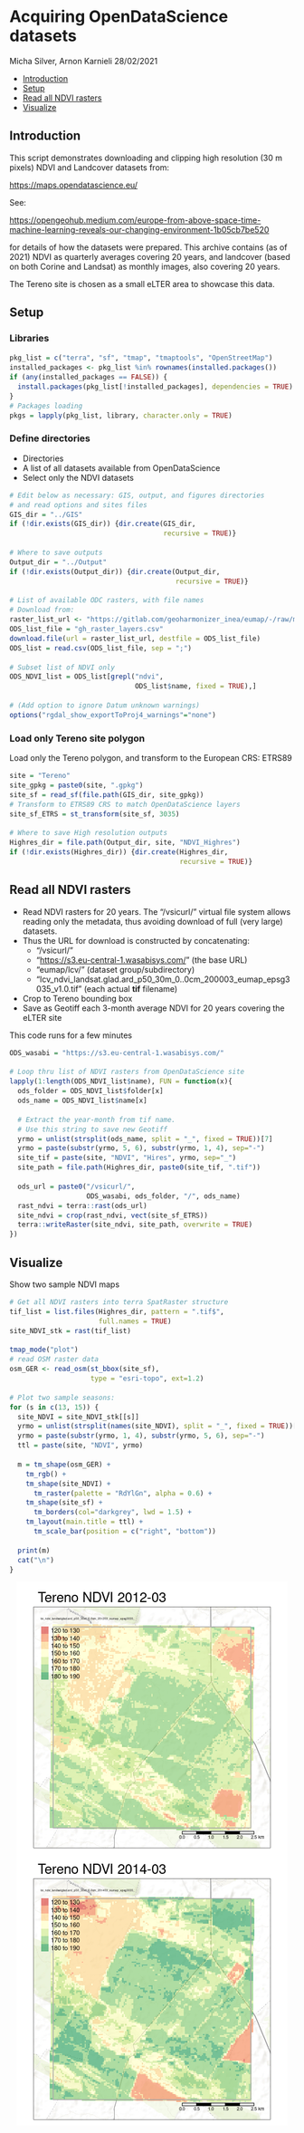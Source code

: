 Acquiring OpenDataScience datasets
================
Micha Silver, Arnon Karnieli
28/02/2021

  - [Introduction](#introduction)
  - [Setup](#setup)
  - [Read all NDVI rasters](#read-all-ndvi-rasters)
  - [Visualize](#visualize)

## Introduction

This script demonstrates downloading and clipping high resolution (30 m
pixels) NDVI and Landcover datasets from:

<https://maps.opendatascience.eu/>

See:

<https://opengeohub.medium.com/europe-from-above-space-time-machine-learning-reveals-our-changing-environment-1b05cb7be520>

for details of how the datasets were prepared. This archive contains (as
of 2021) NDVI as quarterly averages covering 20 years, and landcover
(based on both Corine and Landsat) as monthly images, also covering 20
years.

The Tereno site is chosen as a small eLTER area to showcase this data.

## Setup

### Libraries

``` r
pkg_list = c("terra", "sf", "tmap", "tmaptools", "OpenStreetMap")
installed_packages <- pkg_list %in% rownames(installed.packages())
if (any(installed_packages == FALSE)) {
  install.packages(pkg_list[!installed_packages], dependencies = TRUE)
}
# Packages loading
pkgs = lapply(pkg_list, library, character.only = TRUE)
```

### Define directories

  - Directories
  - A list of all datasets available from OpenDataScience
  - Select only the NDVI datasets

<!-- end list -->

``` r
# Edit below as necessary: GIS, output, and figures directories
# and read options and sites files
GIS_dir = "../GIS"
if (!dir.exists(GIS_dir)) {dir.create(GIS_dir,
                                      recursive = TRUE)}

# Where to save outputs
Output_dir = "../Output"
if (!dir.exists(Output_dir)) {dir.create(Output_dir,
                                         recursive = TRUE)}

# List of available ODC rasters, with file names
# Download from: 
raster_list_url <- "https://gitlab.com/geoharmonizer_inea/eumap/-/raw/master/gh_raster_layers.csv?inline=false"
ODS_list_file = "gh_raster_layers.csv"
download.file(url = raster_list_url, destfile = ODS_list_file)
ODS_list = read.csv(ODS_list_file, sep = ";")

# Subset list of NDVI only
ODS_NDVI_list = ODS_list[grepl("ndvi",
                               ODS_list$name, fixed = TRUE),]

# (Add option to ignore Datum unknown warnings)
options("rgdal_show_exportToProj4_warnings"="none")
```

### Load only Tereno site polygon

Load only the Tereno polygon, and transform to the European CRS: ETRS89

``` r
site = "Tereno"
site_gpkg = paste0(site, ".gpkg")
site_sf = read_sf(file.path(GIS_dir, site_gpkg))
# Transform to ETRS89 CRS to match OpenDataScience layers
site_sf_ETRS = st_transform(site_sf, 3035)

# Where to save High resolution outputs
Highres_dir = file.path(Output_dir, site, "NDVI_Highres")
if (!dir.exists(Highres_dir)) {dir.create(Highres_dir,
                                          recursive = TRUE)}
```

## Read all NDVI rasters

  - Read NDVI rasters for 20 years. The “/vsicurl/” virtual file system
    allows reading only the metadata, thus avoiding download of full
    (very large) datasets.
  - Thus the URL for download is constructed by concatenating:
      - “/vsicurl/”
      - “<https://s3.eu-central-1.wasabisys.com/>” (the base URL)
      - “eumap/lcv/” (dataset group/subdirectory)
      - “lcv\_ndvi\_landsat.glad.ard\_p50\_30m\_0..0cm\_200003\_eumap\_epsg3035\_v1.0.tif”
        (each actual **tif** filename)
  - Crop to Tereno bounding box
  - Save as Geotiff each 3-month average NDVI for 20 years covering the
    eLTER site

This code runs for a few minutes

``` r
ODS_wasabi = "https://s3.eu-central-1.wasabisys.com/"

# Loop thru list of NDVI rasters from OpenDataScience site
lapply(1:length(ODS_NDVI_list$name), FUN = function(x){
  ods_folder = ODS_NDVI_list$folder[x]
  ods_name = ODS_NDVI_list$name[x]
  
  # Extract the year-month from tif name.
  # Use this string to save new Geotiff
  yrmo = unlist(strsplit(ods_name, split = "_", fixed = TRUE))[7]
  yrmo = paste(substr(yrmo, 5, 6), substr(yrmo, 1, 4), sep="-")
  site_tif = paste(site, "NDVI", "Hires", yrmo, sep="_")
  site_path = file.path(Highres_dir, paste0(site_tif, ".tif"))
  
  ods_url = paste0("/vsicurl/",
                   ODS_wasabi, ods_folder, "/", ods_name)
  rast_ndvi = terra::rast(ods_url)
  site_ndvi = crop(rast_ndvi, vect(site_sf_ETRS))
  terra::writeRaster(site_ndvi, site_path, overwrite = TRUE)
})
```

## Visualize

Show two sample NDVI maps

``` r
# Get all NDVI rasters into terra SpatRaster structure
tif_list = list.files(Highres_dir, pattern = ".tif$",
                      full.names = TRUE)
site_NDVI_stk = rast(tif_list)

tmap_mode("plot")
# read OSM raster data
osm_GER <- read_osm(st_bbox(site_sf),
                    type = "esri-topo", ext=1.2)

# Plot two sample seasons:
for (s in c(13, 15)) {
  site_NDVI = site_NDVI_stk[[s]]
  yrmo = unlist(strsplit(names(site_NDVI), split = "_", fixed = TRUE))[7]
  yrmo = paste(substr(yrmo, 1, 4), substr(yrmo, 5, 6), sep="-")
  ttl = paste(site, "NDVI", yrmo)
  
  m = tm_shape(osm_GER) +
    tm_rgb() +
    tm_shape(site_NDVI) +
      tm_raster(palette = "RdYlGn", alpha = 0.6) +
    tm_shape(site_sf) +
      tm_borders(col="darkgrey", lwd = 1.5) +
    tm_layout(main.title = ttl) +
      tm_scale_bar(position = c("right", "bottom"))
  
  print(m)
  cat("\n")
}
```

<img src="download_ODS_files/figure-gfm/visualization-1.png" style="display: block; margin: auto;" />
<img src="download_ODS_files/figure-gfm/visualization-2.png" style="display: block; margin: auto;" />
